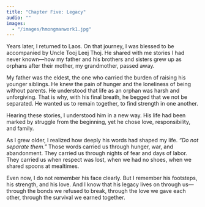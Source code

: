 ```yaml
---
title: "Chapter Five: Legacy"
audio: ""
images:
  - "/images/hmongmanwork1.jpg"
---
```


Years later, I returned to Laos. On that journey, I was blessed to be accompanied by Uncle Tooj Leej Thoj. He shared with me stories I had never known—how my father and his brothers and sisters grew up as orphans after their mother, my grandmother, passed away.

My father was the eldest, the one who carried the burden of raising his younger siblings. He knew the pain of hunger and the loneliness of being without parents. He understood that life as an orphan was harsh and unforgiving. That is why, with his final breath, he begged that we not be separated. He wanted us to remain together, to find strength in one another.

Hearing these stories, I understood him in a new way. His life had been marked by struggle from the beginning, yet he chose love, responsibility, and family.

As I grew older, I realized how deeply his words had shaped my life. *“Do not separate them.”* Those words carried us through hunger, war, and abandonment. They carried us through nights of fear and days of labor. They carried us when respect was lost, when we had no shoes, when we shared spoons at mealtimes.

Even now, I do not remember his face clearly. But I remember his footsteps, his strength, and his love. And I know that his legacy lives on through us—through the bonds we refused to break, through the love we gave each other, through the survival we earned together.

